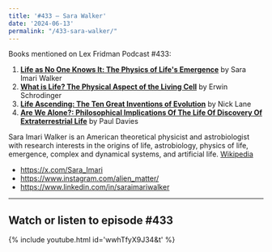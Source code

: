 ```yaml
---
title: '#433 – Sara Walker'
date: '2024-06-13'
permalink: "/433-sara-walker/"
---
```


Books mentioned on Lex Fridman Podcast #433:

1. <b><a href="https://amzn.to/3VDqYPH" target="_blank" rel="sponsored noopener noreferrer">Life as No One Knows It: The Physics of Life's Emergence</a></b> by Sara Imari Walker
2. <b><a href="https://amzn.to/3VS70SP" target="_blank" rel="sponsored noopener noreferrer">What is Life? The Physical Aspect of the Living Cell</a></b> by Erwin Schrodinger
3. <b><a href="https://amzn.to/4csCKnz" target="_blank" rel="sponsored noopener noreferrer">Life Ascending: The Ten Great Inventions of Evolution</a></b> by Nick Lane
4. <b><a href="https://amzn.to/4cxvDJV" target="_blank" rel="sponsored noopener noreferrer">Are We Alone?: Philosophical Implications Of The Life Of Discovery Of Extraterrestrial Life</a></b> by Paul Davies

<!--more-->

Sara Imari Walker is an American theoretical physicist and astrobiologist with research interests in the origins of life, astrobiology, physics of life, emergence, complex and dynamical systems, and artificial life. <a href="https://en.wikipedia.org/wiki/Sara_Imari_Walker" target="_blank">Wikipedia</a>

- <a href="https://x.com/Sara_Imari" target="_blank">https://x.com/Sara_Imari</a>
- <a href="https://www.instagram.com/alien_matter/" target="_blank">https://www.instagram.com/alien_matter/</a>
- <a href="https://www.linkedin.com/in/saraimariwalker" target="_blank">https://www.linkedin.com/in/saraimariwalker</a>

- - - - - -

## Watch or listen to episode #433

{% include youtube.html id='wwhTfyX9J34&t' %}